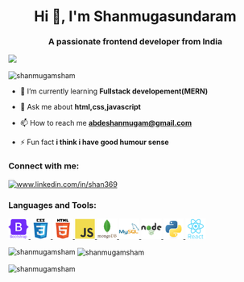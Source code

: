 <h1 align="center">Hi 👋, I'm Shanmugasundaram</h1>
<h3 align="center">A passionate frontend developer from India</h3>
<img src="https://ibb.co/tHhRBVK"/>

<p align="left"> <img src="https://komarev.com/ghpvc/?username=shanmugamsham&label=Profile%20views&color=0e75b6&style=flat" alt="shanmugamsham" /> </p>

- 🌱 I’m currently learning **Fullstack developement(MERN)**

- 💬 Ask me about **html,css,javascript**

- 📫 How to reach me **abdeshanmugam@gmail.com**

- ⚡ Fun fact **i think i have good humour sense**

<h3 align="left">Connect with me:</h3>
<p align="left">
<a href="https://linkedin.com/in/www.linkedin.com/in/shan369" target="blank"><img align="center" src="https://raw.githubusercontent.com/rahuldkjain/github-profile-readme-generator/master/src/images/icons/Social/linked-in-alt.svg" alt="www.linkedin.com/in/shan369" height="30" width="40" /></a>
</p>

<h3 align="left">Languages and Tools:</h3>
<p align="left"> <a href="https://getbootstrap.com" target="_blank" rel="noreferrer"> <img src="https://raw.githubusercontent.com/devicons/devicon/master/icons/bootstrap/bootstrap-plain-wordmark.svg" alt="bootstrap" width="40" height="40"/> </a> <a href="https://www.w3schools.com/css/" target="_blank" rel="noreferrer"> <img src="https://raw.githubusercontent.com/devicons/devicon/master/icons/css3/css3-original-wordmark.svg" alt="css3" width="40" height="40"/> </a> <a href="https://www.w3.org/html/" target="_blank" rel="noreferrer"> <img src="https://raw.githubusercontent.com/devicons/devicon/master/icons/html5/html5-original-wordmark.svg" alt="html5" width="40" height="40"/> </a> <a href="https://developer.mozilla.org/en-US/docs/Web/JavaScript" target="_blank" rel="noreferrer"> <img src="https://raw.githubusercontent.com/devicons/devicon/master/icons/javascript/javascript-original.svg" alt="javascript" width="40" height="40"/> </a> <a href="https://www.mongodb.com/" target="_blank" rel="noreferrer"> <img src="https://raw.githubusercontent.com/devicons/devicon/master/icons/mongodb/mongodb-original-wordmark.svg" alt="mongodb" width="40" height="40"/> </a> <a href="https://www.mysql.com/" target="_blank" rel="noreferrer"> <img src="https://raw.githubusercontent.com/devicons/devicon/master/icons/mysql/mysql-original-wordmark.svg" alt="mysql" width="40" height="40"/> </a> <a href="https://nodejs.org" target="_blank" rel="noreferrer"> <img src="https://raw.githubusercontent.com/devicons/devicon/master/icons/nodejs/nodejs-original-wordmark.svg" alt="nodejs" width="40" height="40"/> </a> <a href="https://www.python.org" target="_blank" rel="noreferrer"> <img src="https://raw.githubusercontent.com/devicons/devicon/master/icons/python/python-original.svg" alt="python" width="40" height="40"/> </a> <a href="https://reactjs.org/" target="_blank" rel="noreferrer"> <img src="https://raw.githubusercontent.com/devicons/devicon/master/icons/react/react-original-wordmark.svg" alt="react" width="40" height="40"/> </a> </p>

<p><img align="left" src="https://github-readme-stats.vercel.app/api/top-langs?username=shanmugamsham&show_icons=true&locale=en&layout=compact" alt="shanmugamsham" /></p>

<p>&nbsp;<img align="center" src="https://github-readme-stats.vercel.app/api?username=shanmugamsham&show_icons=true&locale=en" alt="shanmugamsham" /></p>

<p><img align="center" src="https://github-readme-streak-stats.herokuapp.com/?user=shanmugamsham&" alt="shanmugamsham" /></p>
